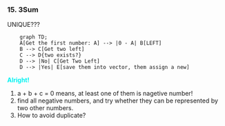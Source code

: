 ### 15. 3Sum

UNIQUE???

```mermaid
    graph TD;
    A[Get the first number: A] --> |0 - A| B[LEFT]
    B --> C[Get two left]
    C --> D{two exists?}
    D --> |No| C[Get Two Left]
    D --> |Yes| E[save them into vector, them assign a new]
```

<p><b><span style="color:#00F2F1">Alright!</span></b></p>

1. a + b + c = 0 means, at least one of them is nagetive number!
2. find all negative numbers, and try whether they can be represented by two other numbers. 
3. How to avoid duplicate?
